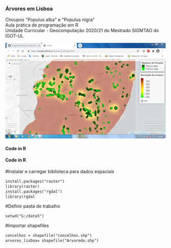 <h3>Árvores em Lisboa</h3><p></p>
Choupos "Populus alba" e "Populus nigra"<br>
Aula prática de programação em R<br>
Unidade Curricular - Geocomputação 2020/21 do Mestrado SIGMTAO do IGOT-UL<p></p>
<img src="trees_r.png" alt="image" width="" height="300">

<h4>Code in R</h4><p></p>

#### Code in R

#Instalar e carregar biblioteca para dados espaciais
```
install.packages("raster")
library(raster)
install.packages("rgdal")
library(rgdal
```

#Definir pasta de trabalho
```
setwd("G:/data5")
```

#Importar shapefiles
```
concelhos = shapefile("concelhos.shp")
arvores_lisboa= shapefile("Arvoredo.shp")
```
